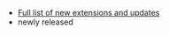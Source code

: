 - [Full list of new extensions and updates](https://github.com/Roam-Research/roam-depot/pulls?q=is%3Apr+is%3Aclosed)
- newly released
